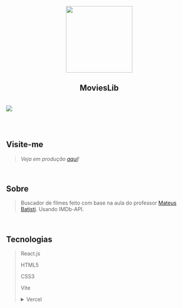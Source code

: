 <div align="center">
  <image width="180px" height="180px" src="https://user-images.githubusercontent.com/72557256/211673329-8e6b2194-c102-4ee9-bde4-da2192d6c9f0.png" />
</div>

<h2 align="center"><b>MoviesLib</b></h2>

<br>

<img src="http://img.shields.io/static/v1?label=STATUS&message=FINISHED&color=green&style=for-the-badge"/>

<br><br>

## Visite-me
> *Veja em produção [aqui](https://tmdb-react-three.vercel.app/)!*
<br>

## Sobre
>Buscador de filmes feito com base na aula do professor <a href="https://www.youtube.com/watch?v=XqxUHVVO7-U">Mateus Batisti</a>.
> Usando IMDb-API.
<br>

## Tecnologias
> React.js
>
> HTML5
>
> CSS3
>
> Vite
>
> <details>
> <summary>Vercel</summary>
>
> ***Para variar as opções de deploy, decidi dessa vez ospedar na vercel...***
> </details>
